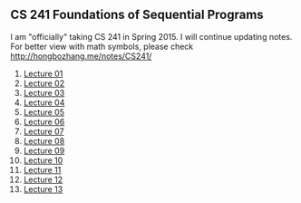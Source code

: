 ## CS 241 Foundations of Sequential Programs

I am "officially" taking CS 241 in Spring 2015. I will continue updating notes.
For better view with math symbols, please check http://hongbozhang.me/notes/CS241/

1.  [Lecture 01](lecture01.md)
2.  [Lecture 02](lecture02.md)
3.  [Lecture 03](lecture03.md)
4.  [Lecture 04](lecture04.md)
5.  [Lecture 05](lecture05.md)
6.  [Lecture 06](lecture06.md)
7.  [Lecture 07](lecture07.md)
8.  [Lecture 08](lecture08.md)
9.  [Lecture 09](lecture09.md)
10. [Lecture 10](lecture10.md)
11. [Lecture 11](lecture11.md)
12. [Lecture 12](lecture12.md)
13. [Lecture 13](lecture13.md)
